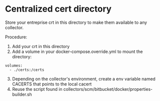 # Centralized cert directory
Store your entreprise crt in this directory to make them available to any collector.

Procedure:
1. Add your crt in this directory
2. Add a volume in your docker-compose.override.yml to mount the directory:
```
volumes:
  - ./certs:/certs
```	
3. Depending on the collector's environment, create a env variable named CACERTS that points to the local cacert
4. Reuse the script found in collectors/scm/bitbucket/docker/properties-builder.sh

